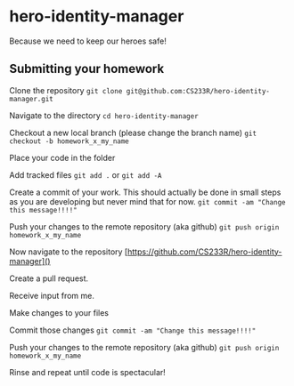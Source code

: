 # hero-identity-manager
Because we need to keep our heroes safe!

## Submitting your homework

Clone the repository
`git clone git@github.com:CS233R/hero-identity-manager.git`

Navigate to the directory
`cd hero-identity-manager`

Checkout a new local branch (please change the branch name)
`git checkout -b homework_x_my_name`

Place your code in the folder

Add tracked files
`git add .` or `git add -A`

Create a commit of your work. This should actually be done in small steps as you are developing but never mind that for now.
`git commit -am "Change this message!!!!"`

Push your changes to the remote repository (aka github)
`git push origin homework_x_my_name`

Now navigate to the repository
[https://github.com/CS233R/hero-identity-manager]()

Create a pull request.

Receive input from me.

Make changes to your files

Commit those changes
`git commit -am "Change this message!!!!"`

Push your changes to the remote repository (aka github)
`git push origin homework_x_my_name`

Rinse and repeat until code is spectacular!
